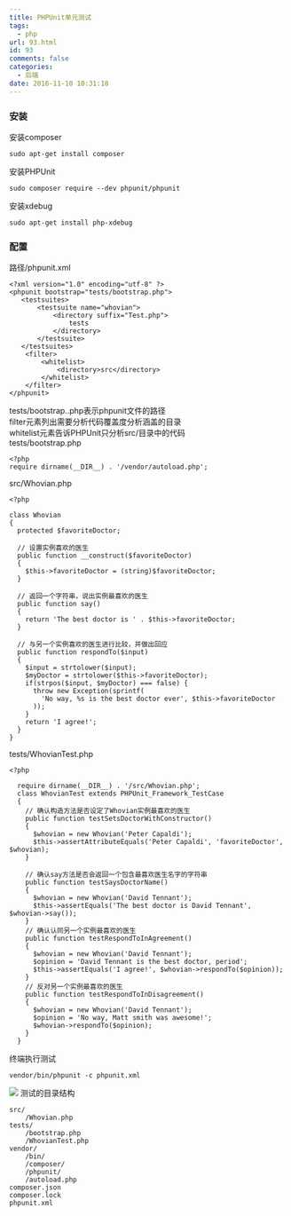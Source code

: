```yaml
---
title: PHPUnit单元测试
tags:
  - php
url: 93.html
id: 93
comments: false
categories:
  - 后端
date: 2016-11-10 10:31:18
---
```


### 安装

安装composer

    sudo apt-get install composer
    

安装PHPUnit

    sudo composer require --dev phpunit/phpunit
    

安装xdebug

    sudo apt-get install php-xdebug
    

### 配置

路径/phpunit.xml

    <?xml version="1.0" encoding="utf-8" ?>
    <phpunit bootstrap="tests/bootstrap.php">
       <testsuites>
           <testsuite name="whovian">
               <directory suffix="Test.php">
                   tests
               </directory>
           </testsuite>
       </testsuites>
        <filter>
            <whitelist>
                <directory>src</directory>
            </whitelist>
        </filter>
    </phpunit>
    

tests/bootstrap..php表示phpunit文件的路径  
filter元素列出需要分析代码覆盖度分析涵盖的目录  
whitelist元素告诉PHPUnit只分析src/目录中的代码  
tests/bootstrap.php

    <?php
    require dirname(__DIR__) . '/vendor/autoload.php';
    

src/Whovian.php

    <?php
    
    class Whovian
    {
      protected $favoriteDoctor;
    
      // 设置实例喜欢的医生
      public function __construct($favoriteDoctor)
      {
        $this->favoriteDoctor = (string)$favoriteDoctor;
      }
    
      // 返回一个字符串，说出实例最喜欢的医生
      public function say()
      {
        return 'The best doctor is ' . $this->favoriteDoctor;
      }
    
      // 与另一个实例喜欢的医生进行比较，并做出回应
      public function respondTo($input)
      {
        $input = strtolower($input);
        $myDoctor = strtolower($this->favoriteDoctor);
        if(strpos($input, $myDoctor) === false) {
          throw new Exception(sprintf(
            'No way, %s is the best doctor ever', $this->favoriteDoctor
          ));
        }
        return 'I agree!';
      }
    }
    

tests/WhovianTest.php

    <?php
    
      require dirname(__DIR__) . '/src/Whovian.php';
      class WhovianTest extends PHPUnit_Framework_TestCase
      {
        // 确认构造方法是否设定了Whovian实例最喜欢的医生
        public function testSetsDoctorWithConstructor()
        {
          $whovian = new Whovian('Peter Capaldi');
          $this->assertAttributeEquals('Peter Capaldi', 'favoriteDoctor', $whovian);
        }
    
        // 确认say方法是否会返回一个包含最喜欢医生名字的字符串
        public function testSaysDoctorName()
        {
          $whovian = new Whovian('David Tennant');
          $this->assertEquals('The best doctor is David Tennant', $whovian->say());
        }
        // 确认认同另一个实例最喜欢的医生
        public function testRespondToInAgreement()
        {
          $whovian = new Whovian('David Tennant');
          $opinion = 'David Tennant is the best doctor, period';
          $this->assertEquals('I agree!', $whovian->respondTo($opinion));
        }
        // 反对另一个实例最喜欢的医生
        public function testRespondToInDisagreement()
        {
          $whovian = new Whovian('David Tennant');
          $opinion = 'No way, Matt smith was awesome!';
          $whovian->respondTo($opinion);
        }
      }
    

终端执行测试

    vendor/bin/phpunit -c phpunit.xml
    

![](http://7xq3ry.com1.z0.glb.clouddn.com/phpunit-run) 测试的目录结构

    src/     
        /Whovian.php  
    tests/    
        /bootstrap.php  
        /WhovianTest.php
    vendor/
        /bin/  
        /composer/  
        /phpunit/  
        /autoload.php  
    composer.json  
    composer.lock  
    phpunit.xml